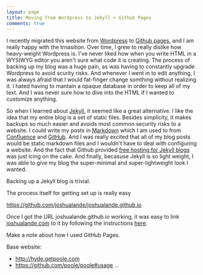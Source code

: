 ```yaml
---
layout: page
title: Moving from Wordpress to Jekyll + Github Pages
comments: true
---
```


I recently migrated this website from [Wordpress](http://wordpress.com) to [Github pages](http://pages.github.com/), and I am really happy with the trnasition. Over time, I grew to really dislike how heavy-weight Wordpress is. I've never liked how when you write HTML in a WYSIWYG editor you aren't sure what code it is creating. The process of backing up my blog was a huge pain, as was having to constantly upgrade Wordpress to avoid scurity risks. And whenever I went in to edit anything, I was always afraid that I would fat-finger change somthing without realizing it. I hated having to mantain a opaque database in order to keep all of my text. And I was never sure how to dive into the HTML if I wanted to customize anything.

So when I learned about [Jekyll](http://jekyllrb.com/), it seemed like a great alternative. I like the idea that my entire blog is a set of static files. Besides simplicity, it makes backups so much easier and avoids most common security risks to a website. I could write my posts in [Markdown](http://en.wikipedia.org/wiki/Markdown) which I am used to from [Confluence](https://www.atlassian.com/software/confluence) and [GitHub](http://github.com). And  I was really excited that all of my blog posts would be static markdown files and I wouldn't have to deal with configuring a website. And the fact that Github provided [free hosting for Jekyll blogs](http://pages.github.com) was just icing on the cake. And finally, becasuse Jekyll is so light weight, I was able to give my blog the super-minimal and super-lightweight look I wanted.


Backing up a Jekyll blog is trivial.

The process itself for getting set up is really easy

https://github.com/joshualande/joshualande.github.io

Once I got the URL joshualande.github.io working, it was easy to link [joshualande.com](http://joshualande.com) to it by following the instructions [here](http://davidensinger.com/2013/03/setting-the-dns-for-github-pages-on-namecheap).

Make a note about how I used GitHub Pages.

Base website:

* http://hyde.getpoole.com
* https://github.com/poole/poole#usage
...
